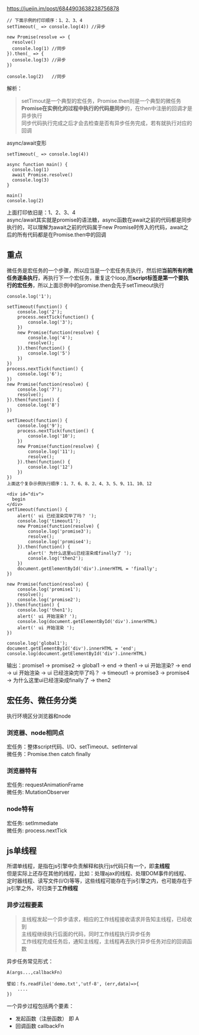 https://juejin.im/post/6844903638238756878
````
// 下面示例的打印顺序：1、2、3、4
setTimeout(_ => console.log(4)) //异步

new Promise(resolve => {
  resolve()
  console.log(1) //同步
}).then(_ => {
  console.log(3) //异步
})

console.log(2)   //同步
````
解析：
> setTimout是一个典型的宏任务，Promise.then则是一个典型的微任务  
**Promise在实例化的过程中执行的代码是同步**的，在then中注册的回调才是异步执行  
同步代码执行完成之后才会去检查是否有异步任务完成，若有就执行对应的回调  

async/await变形
````
setTimeout(_ => console.log(4))

async function main() {
  console.log(1)
  await Promise.resolve()
  console.log(3)
}

main()
console.log(2)
````
上面打印依旧是：1、2、3、4  
async/await其实就是promise的语法糖，async函数在await之前的代码都是同步执行的，可以理解为await之前的代码属于new Promise时传入的代码，await之后的所有代码都是在Promise.then中的回调
## 重点
微任务是宏任务的一个步骤，所以应当是一个宏任务先执行，然后把**当前所有的微任务逐条执行**，再执行下一个宏任务，重复这个loop,而**script标签是第一个要执行的宏任务**，所以上面示例中的promise.then会先于setTimeout执行
````
console.log('1');

setTimeout(function() {
    console.log('2');
    process.nextTick(function() {
        console.log('3');
    })
    new Promise(function(resolve) {
        console.log('4');
        resolve();
    }).then(function() {
        console.log('5')
    })
})
process.nextTick(function() {
    console.log('6');
})
new Promise(function(resolve) {
    console.log('7');
    resolve();
}).then(function() {
    console.log('8')
})

setTimeout(function() {
    console.log('9');
    process.nextTick(function() {
        console.log('10');
    })
    new Promise(function(resolve) {
        console.log('11');
        resolve();
    }).then(function() {
        console.log('12')
    })
})
上面这个复杂示例执行顺序：1、7、6、8、2、4、3、5、9、11、10、12
````
````
<div id="div">
  begin
</div>
setTimeout(function() {
    alert(' ui 已经渲染完毕了吗？ ');
    console.log('timeout1');
    new Promise(function(resolve) {
        console.log('promise3');
        resolve();
        console.log('promise4');
    }).then(function() {
        alert(' 为什么这里ui已经渲染成finally了 ');
        console.log('then2');
    })
    document.getElementById('div').innerHTML = 'finally';
})

new Promise(function(resolve) {
    console.log('promise1');
    resolve();
    console.log('promise2');
}).then(function() {
    console.log('then1');
    alert(' ui 开始渲染? ');
    console.log(document.getElementById('div').innerHTML)
    alert(' ui 开始渲染 ');
})

console.log('global1');
document.getElementById('div').innerHTML = 'end';
console.log(document.getElementById('div').innerHTML)
````
输出：promise1 -> promise2 -> global1 -> end -> then1 -> ui 开始渲染? -> end -> ui 开始渲染 -> ui 已经渲染完毕了吗？ -> timeout1 -> promise3 -> promise4 -> 为什么这里ui已经渲染成finally了 -> then2
## 宏任务、微任务分类
执行环境区分浏览器和node
### 浏览器、node相同点
宏任务：整体script代码、I/O、setTimeout、setInterval  
微任务：Promise.then catch finally  
### 浏览器特有
宏任务: requestAnimationFrame  
微任务: MutationObserver
### node特有
宏任务: setImmediate  
微任务: process.nextTick
## js单线程
所谓单线程，是指在js引擎中负责解释和执行js代码只有一个，即**主线程**  
但是实际上还存在其他的线程，比如：处理ajax的线程、处理DOM事件的线程、定时器线程、读写文件(I/O)等等，这些线程可能存在于js引擎之内，也可能存在于js引擎之外，可归类于**工作线程**
### 异步过程要素
>主线程发起一个异步请求，相应的工作线程接收请求并告知主线程，已经收到  
主线程继续执行后面的代码，同时工作线程执行异步任务  
工作线程完成任务后，通知主线程，主线程再去执行异步任务对应的回调函数

异步任务常见形式：
````
A(args...,callbackFn)

譬如：fs.readFile('demo.txt','utf-8', (err,data)=>{
    ....
})
````
一个异步过程包括两个要素：
* 发起函数（注册函数） 即 A
* 回调函数 callbackFn
